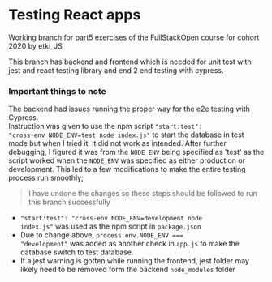 # Testing React apps

Working branch for part5 exercises of the FullStackOpen course for cohort 2020 by etki_JS

This branch has backend and frontend which is needed for unit test with jest and react testing library and end 2 end testing with cypress.

### Important things to note

The backend had issues running the proper way for the e2e testing with Cypress.  
Instruction was given to use the npm script <code>"start:test": "cross-env NODE_ENV=test node index.js"</code> to start the database in test mode but when I tried it, it did not work as intended. After further debugging, I figured it was from the `NODE_ENV` being specified as 'test' as the script worked when the `NODE_ENV` was specified as either production or development. This led to a few modifications to make the entire testing process run smoothly;

> I have undone the changes so these steps should be followed to run this branch successfully

- <code>"start:test": "cross-env NODE_ENV=development node index.js"</code> was used as the npm script in `package.json`
- Due to change above, <code>process.env.NODE_ENV === "development"</code> was added as another check in `app.js` to make the database switch to test database.
- If a jest warning is gotten while running the frontend, jest folder may likely need to be removed form the backend `node_modules` folder
